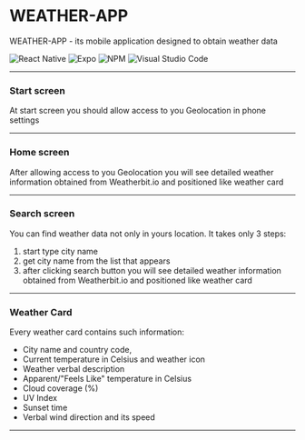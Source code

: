 # WEATHER-APP

WEATHER-APP - its mobile application designed to obtain weather data

![React Native](https://img.shields.io/badge/react_native-%2320232a.svg?style=for-the-badge&logo=react&logoColor=%2361DAFB)
![Expo](https://img.shields.io/badge/expo-1C1E24?style=for-the-badge&logo=expo&logoColor=#D04A37)
![NPM](https://img.shields.io/badge/NPM-%23CB3837.svg?style=for-the-badge&logo=npm&logoColor=white)
![Visual Studio Code](https://img.shields.io/badge/Visual%20Studio%20Code-0078d7.svg?style=for-the-badge&logo=visual-studio-code&logoColor=white)

---

### Start screen

At start screen you should allow access to you Geolocation in phone settings

---

### Home screen

After allowing access to you Geolocation you will see detailed weather information obtained from Weatherbit.io and positioned like weather card

---

### Search screen

You can find weather data not only in yours location.
It takes only 3 steps:

1. start type city name
2. get city name from the list that appears
3. after clicking search button you will see detailed weather information obtained from Weatherbit.io and positioned like weather card

---

### Weather Card

Every weather card contains such information:

- City name and country code,
- Current temperature in Celsius and weather icon
- Weather verbal description
- Apparent/"Feels Like" temperature in Celsius
- Cloud coverage (%)
- UV Index
- Sunset time
- Verbal wind direction and its speed

---
